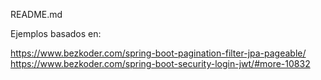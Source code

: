 README.md

Ejemplos basados en:

https://www.bezkoder.com/spring-boot-pagination-filter-jpa-pageable/
https://www.bezkoder.com/spring-boot-security-login-jwt/#more-10832
